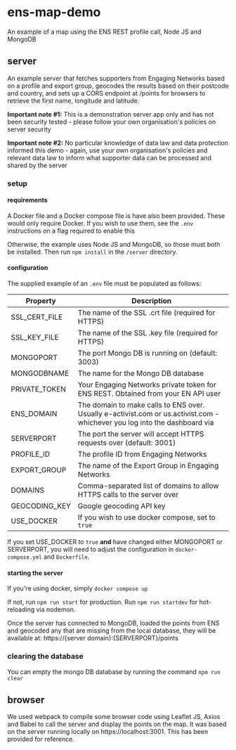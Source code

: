 # ens-map-demo
An example of a map using the ENS REST profile call, Node JS and MongoDB


## server
An example server that fetches supporters from Engaging Networks based on a profile and export group, geocodes the results based on their postcode and country, and sets up a CORS endpoint at /points for browsers to retrieve the first name, longitude and latitude.

**Important note #1:** This is a demonstration server app only and has not been security tested - please follow your own organisation's policies on server security

**Important note #2:** No particular knowledge of data law and data protection informed this demo - again, use your own organisation's policies and relevant data law to inform what supporter data can be processed and shared by the server


### setup


#### requirements
A Docker file and a Docker compose file is have also been provided. These would only require Docker. If you wish to use them, see the `.env` instructions on a flag required to enable this

Otherwise, the example uses Node JS and MongoDB, so those must both be installed. Then run `npm install` in the `/server` directory.


#### configuration
The supplied example of an `.env` file must be populated as follows:

| Property | Description |
| ----------- | ----------- |
| SSL_CERT_FILE | The name of the SSL .crt file (required for HTTPS) |
| SSL_KEY_FILE | The name of the SSL .key file (required for HTTPS) |
| MONGOPORT | The port Mongo DB is running on (default: 3003) |
| MONGODBNAME | The name for the Mongo DB database |
| PRIVATE_TOKEN | Your Engaging Networks private token for ENS REST. Obtained from your EN API user |
| ENS_DOMAIN | The domain to make calls to ENS over. Usually e-activist.com or us.activist.com - whichever you log into the dashboard via |
| SERVERPORT | The port the server will accept HTTPS requests over (default: 3001) |
| PROFILE_ID | The profile ID from Engaging Networks |
| EXPORT_GROUP | The name of the Export Group in Engaging Networks |
| DOMAINS | Comma-separated list of domains to allow HTTPS calls to the server over |
| GEOCODING_KEY | Google geocoding API key |
| USE_DOCKER | If you wish to use docker compose, set to `true` |

If you set USE_DOCKER to `true` **and** have changed either MONGOPORT or SERVERPORT, you will need to adjust the configuration in `docker-compose.yml` and `Dockerfile`.


#### starting the server
If you're using docker, simply `docker compose up`

If not, run `npm run start` for production. Run `npm run startdev` for hot-reloading via nodemon.

Once the server has connected to MongoDB, loaded the points from ENS and geocoded any that are missing from the local database, they will be available at:
https://{server domain}:{SERVERPORT}/points


### clearing the database
You can empty the mongo DB database by running the command `npm run clear`


## browser

We used webpack to compile some browser code using Leaflet JS, Axios and Babel to call the server and display the points on the map. It was based on the server running locally on https://localhost:3001. This has been provided for reference.


